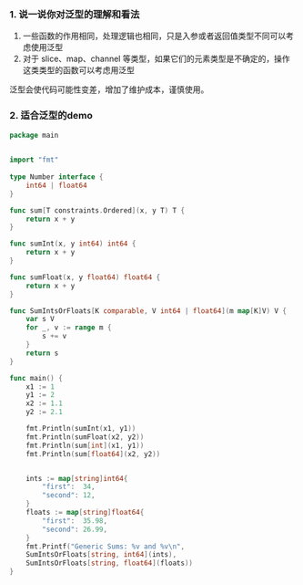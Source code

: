 ### 1. 说一说你对泛型的理解和看法
1. 一些函数的作用相同，处理逻辑也相同，只是入参或者返回值类型不同可以考虑使用泛型
2. 对于 slice、map、channel 等类型，如果它们的元素类型是不确定的，操作这类类型的函数可以考虑用泛型

泛型会使代码可能性变差，增加了维护成本，谨慎使用。

### 2. 适合泛型的demo
```go
package main

 
import "fmt"
 
type Number interface {
    int64 | float64
}

func sum[T constraints.Ordered](x, y T) T {
	return x + y
}

func sumInt(x, y int64) int64 {
	return x + y
}

func sumFloat(x, y float64) float64 {
	return x + y
}

func SumIntsOrFloats[K comparable, V int64 | float64](m map[K]V) V {
    var s V
    for _, v := range m {
        s += v
    }
    return s
}

func main() {
    x1 := 1
	y1 := 2
	x2 := 1.1
	y2 := 2.1

	fmt.Println(sumInt(x1, y1))
	fmt.Println(sumFloat(x2, y2))
	fmt.Println(sum[int](x1, y1))
	fmt.Println(sum[float64](x2, y2))


	ints := map[string]int64{
        "first":  34,
        "second": 12,
    }
    floats := map[string]float64{
        "first":  35.98,
        "second": 26.99,
    }
	fmt.Printf("Generic Sums: %v and %v\n",
    SumIntsOrFloats[string, int64](ints),
    SumIntsOrFloats[string, float64](floats))
}
```
